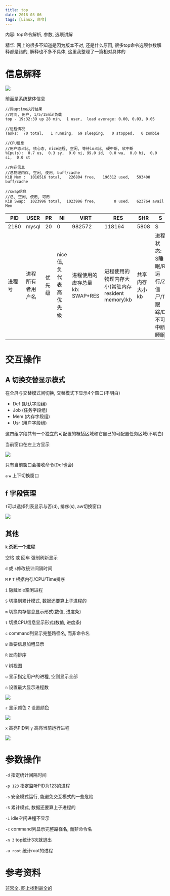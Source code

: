 ```yaml
---
title: top
date: 2018-03-06
tags: [Linux, 命令]
---
```


内容: top命令解析, 参数, 选项讲解

精华: 网上的很多不知道是因为版本不对, 还是什么原因, 很多top命令选项参数解释都是错的, 解释也不多不具体, 这里我整理了一篇相对具体的

<!-- more -->

# 信息解释

![](http://p1rbtn7qp.bkt.clouddn.com/18-3-5/74443689.jpg)

前面是系统整体信息

```
//同uptime执行结果
//时间, 用户, 1/5/15min负载
top - 19:32:39 up 28 min,  1 user,  load average: 0.00, 0.03, 0.05

//进程情况
Tasks:  70 total,   1 running,  69 sleeping,   0 stopped,   0 zombie

//CPU信息
//用户态占比, 核心态, nice进程, 空闲, 等待io占比, 硬中断, 软中断
%Cpu(s):  0.7 us,  0.3 sy,  0.0 ni, 99.0 id,  0.0 wa,  0.0 hi,  0.0 si,  0.0 st

//内存信息
//总物理内存, 空闲, 使用, buff/cache
KiB Mem :  1016516 total,   226804 free,   196312 used,   593400 buff/cache

//swap信息
//总, 空闲, 使用, 可用
KiB Swap:  1023996 total,  1023996 free,        0 used.   623764 avail Mem
```

|PID|USER|PR|NI|VIRT|RES|SHR|S|%CPU|%MEM|TIME+|COMMAND|
|--|--|--|--|--|--|--|--|--|--|--|--|
|2180|mysql|20|0|982572|118164|5808|S|0.3|11.6|0:00.72|mysqld|
|进程号|进程所有者用户名|优先级|nice值, 负代表高优先级|进程使用的虚存总量kb: SWAP+RES|进程使用的物理内存大小(常驻内存resident memory)kb|共享内存大小kb|进程状态: S睡眠/R运行/Z僵尸/T跟踪/D不可中断睡眠|上次更新到现在CPU占用比|使用物理内存百分比|进程使用的CPU时间总计, 单位1/100s|命令名|

# 交互操作

## A 切换交替显示模式

在全屏与交替模式间切换, 交替模式下显示4个窗口(不明白)

* Def (默认字段组)
* Job (任务字段组)
* Mem (内存字段组)
* Usr (用户字段组)
 
这四组字段共有一个独立的可配置的概括区域和它自己的可配置任务区域(不明白)

当前窗口在左上方显示

![](http://p1rbtn7qp.bkt.clouddn.com/18-3-6/51659419.jpg)

只有当前窗口会接收命令(Def也会)

`a` `w` 上下切换窗口

## f 字段管理

`f`可以选择列表显示与否(d), 排序(s), aw切换窗口

![](http://p1rbtn7qp.bkt.clouddn.com/18-3-5/64708933.jpg)

## 其他

**`k` 杀死一个进程**

空格 或 回车 强制刷新显示

`d` 或 `s`修改统计间隔时间

`M` `P` `T` 根据内存/CPU/Time排序

`i` 隐藏idle空闲进程

`S` 切换到累计模式, 数据还要算上子进程的

`m` 切换内存信息显示形式(数值, 进度条)

`t` 切换CPU信息显示形式(数值, 进度条)

`c` command列显示完整路径名, 而非命令名

`B` 重要信息加粗显示

`R` 反向排序

`V` 树视图

`u` 显示指定用户的进程, 空则显示全部

`n` 设置最大显示进程数

![](http://p1rbtn7qp.bkt.clouddn.com/18-3-6/76965971.jpg)

`z` 显示颜色 `Z` 设置颜色

![](http://p1rbtn7qp.bkt.clouddn.com/18-3-6/70385636.jpg)

`x` 高亮PID列 `y` 高亮当前运行进程

![](http://p1rbtn7qp.bkt.clouddn.com/18-3-6/47451413.jpg)


# 参数操作

`-d` 指定统计间隔时间

`-p 123` 指定监听PID为123的进程

`-s` 安全模式运行, 能避免交互模式的一些危险

`-S` 累计模式, 数据还要算上子进程的

`-i` idle空闲进程不显示

`-c` command列显示完整路径名, 而非命令名

`-n 3` top统计3次就退出

`-u root` 统计root的进程

# 参考资料

[非常全, 网上找到最全的](http://blog.csdn.net/learneraiqi/article/details/47857823)